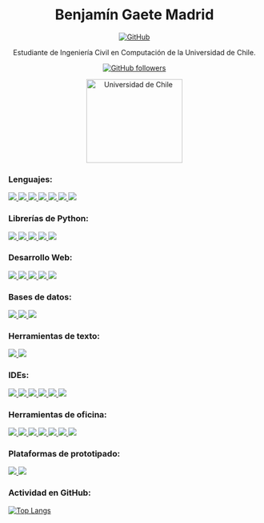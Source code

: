 <div align="center"><h1>Benjamín Gaete Madrid</h1></div>

<div align="center">

  [![GitHub](https://img.shields.io/badge/GitHub-100000?style=for-the-badge&logo=github&logoColor=white)](https://github.com/GMBenjamin)

  <p>Estudiante de Ingeniería Civil en Computación de la Universidad de Chile.</p>

[![GitHub followers](https://img.shields.io/github/followers/GMBenjamin?style=social)](https://github.com/GMBenjamin?tab=followers)

  <a href="https://www.uchile.cl" target="_blank" rel="noreferrer"> <img src="https://cecla.uchile.cl/wp-content/uploads/2014/07/universidad-de-chile-logo-2.jpg" alt="Universidad de Chile" width="192" height="167"/> </a>

</div>

### Lenguajes:
<p>
<a href="https://www.python.org" target="_blank" rel="noreferrer">
<img src="https://img.shields.io/badge/Python-3776AB?style=for-the-badge&logo=python&logoColor=white">
</a>
<a href="https://octave.org/" target="_blank" rel="noreferrer">
<img src="https://img.shields.io/badge/Octave-0790C0?style=for-the-badge&logo=octave&logoColor=white">
</a>
<a href="https://gcc.gnu.org/" target="_blank" rel="noreferrer">
<img src="https://img.shields.io/badge/C-00599C?style=for-the-badge&logo=c&logoColor=white">
</a>
<a href="https://www.scala-lang.org/" target="_blank" rel="noreferrer">
<img src="https://img.shields.io/badge/Scala-DC322F.svg?style=for-the-badge&logo=Scala&logoColor=white">
</a>
<a href="https://isocpp.org/" target="_blank" rel="noreferrer">
<img src="https://img.shields.io/badge/c++-%2300599C.svg?style=for-the-badge&logo=c%2B%2B&logoColor=white">
</a>
<a href="https://racket-lang.org/" target="_blank" rel="noreferrer">
<img src="https://img.shields.io/badge/Racket-9F1D20.svg?style=for-the-badge&logo=Racket&logoColor=white">
</a>
<a href="https://www.haskell.org/" target="_blank" rel="noreferrer">
<img src="https://img.shields.io/badge/haskell-5D4F85.svg?style=for-the-badge&logo=haskell&logoColor=white">
</a>
</p>

### Librerías de Python:
<p>
<a href="https://numpy.org/" target="_blank" rel="noreferrer">
<img src="https://img.shields.io/badge/NumPy-013243.svg?style=for-the-badge&logo=NumPy&logoColor=white">
</a>
<a href="https://pandas.pydata.org/" target="_blank" rel="noreferrer">
<img src="https://img.shields.io/badge/pandas-150458.svg?style=for-the-badge&logo=pandas&logoColor=white">
</a>
<a href="https://matplotlib.org/" target="_blank" rel="noreferrer">
<img src="https://img.shields.io/badge/Matplotlib-%23ffffff.svg?style=for-the-badge&logo=Matplotlib&logoColor=black">
</a>
<a href="https://scikit-learn.org/stable/" target="_blank" rel="noreferrer">
<img src="https://img.shields.io/badge/scikit--learn-%23F7931E.svg?style=for-the-badge&logo=scikit-learn&logoColor=white">
</a>
<a href="https://spark.apache.org/docs/latest/api/python/index.html" target="_blank" rel="noreferrer">
<img src="https://img.shields.io/badge/PySpark-E25A1C?style=for-the-badge&logo=apachespark&logoColor=white">
</a>
</p>

### Desarrollo Web:
<p>
<a href="https://www.w3.org/" target="_blank" rel="noreferrer">
<img src="https://img.shields.io/badge/HTML5-E34F26.svg?style=for-the-badge&logo=HTML5&logoColor=white">
</a>
<a href="https://www.w3.org/Style/CSS/" target="_blank" rel="noreferrer">
<img src="https://img.shields.io/badge/CSS3-1572B6.svg?style=for-the-badge&logo=CSS3&logoColor=white">
</a>
<a href="https://www.javascript.com/" target="_blank" rel="noreferrer">
<img src="https://img.shields.io/badge/JavaScript-F7DF1E.svg?style=for-the-badge&logo=JavaScript&logoColor=black">
</a>
<a href="https://flask.palletsprojects.com/en/3.0.x/" target="_blank" rel="noreferrer">
<img src="https://img.shields.io/badge/Flask-000000.svg?style=for-the-badge&logo=Flask&logoColor=white">
</a>
<a href="https://www.djangoproject.com/" target="_blank" rel="noreferrer">
<img src="https://img.shields.io/badge/django-%23092E20.svg?style=for-the-badge&logo=django&logoColor=white">
</a>
</p>

### Bases de datos:
<p>
<a href="https://www.postgresql.org/" target="_blank" rel="noreferrer">
<img src="https://img.shields.io/badge/PostgreSQL-4169E1.svg?style=for-the-badge&logo=PostgreSQL&logoColor=white">
</a>
<a href="https://www.microsoft.com/en-us/sql-server/sql-server-2022" target="_blank" rel="noreferrer">
<img src="https://img.shields.io/badge/Microsoft%20SQL%20Server-CC2927.svg?style=for-the-badge&logo=Microsoft-SQL-Server&logoColor=white">
</a>
<a href="https://www.databricks.com/" target="_blank" rel="noreferrer">
<img src="https://img.shields.io/badge/Azure%20Databricks-FF3621.svg?style=for-the-badge&logo=databricks&logoColor=white">
</a>
</p>

### Herramientas de texto:

<p>
<a href="https://www.overleaf.com" target="_blank" rel="noreferrer">
<img src="https://img.shields.io/badge/Overleaf-47A141.svg?style=for-the-badge&logo=Overleaf&logoColor=white">
</a>
<a href="https://daringfireball.net/projects/markdown/" target="_blank" rel="noreferrer">
<img src="https://img.shields.io/badge/Markdown-000000.svg?style=for-the-badge&logo=Markdown&logoColor=white">
</a>
</p>

### IDEs:

<p>
<a href="https://colab.research.google.com/" target="_blank" rel="noreferrer">
<img src="https://img.shields.io/badge/Google%20Colab-F9AB00.svg?style=for-the-badge&logo=Google-Colab&logoColor=white">
</a>
<a href="https://notepad-plus-plus.org/" target="_blank" rel="noreferrer">
<img src="https://img.shields.io/badge/Notepad++-90E59A.svg?style=for-the-badge&logo=Notepadplusplus&logoColor=black">
</a>
<a href="https://www.jetbrains.com/pycharm/" target="_blank" rel="noreferrer">
<img src="https://img.shields.io/badge/PyCharm-000000.svg?style=for-the-badge&logo=PyCharm&logoColor=white">
</a>
<a href="https://www.jetbrains.com/idea/" target="_blank" rel="noreferrer">
<img src="https://img.shields.io/badge/IntelliJ%20IDEA-000000.svg?style=for-the-badge&logo=IntelliJ-IDEA&logoColor=white">
</a>
<a href="https://jupyter.org/" target="_blank" rel="noreferrer">
<img src="https://img.shields.io/badge/jupyter-%23F37626.svg?style=for-the-badge&logo=jupyter&logoColor=white">
</a>
<a href="https://www.jetbrains.com/clion/" target="_blank" rel="noreferrer">
<img src="https://img.shields.io/badge/CLion-000000.svg?style=for-the-badge&logo=CLion&logoColor=white">
</a>
</p>

### Herramientas de oficina:

<p>
<a href="https://www.microsoft.com/en-us/microsoft-365" target="_blank" rel="noreferrer">
<img src="https://img.shields.io/badge/Microsoft%20Word-2B579A.svg?style=for-the-badge&logo=Microsoft-Word&logoColor=white">
</a>
<a href="https://www.google.com/intl/en-419_cl/docs/about/" target="_blank" rel="noreferrer">
<img src="https://img.shields.io/badge/Google%20Docs-4285F4.svg?style=for-the-badge&logo=Google-Docs&logoColor=white">
</a>
<a href="https://www.microsoft.com/en-us/microsoft-365" target="_blank" rel="noreferrer">
<img src="https://img.shields.io/badge/Microsoft%20PowerPoint-B7472A.svg?style=for-the-badge&logo=Microsoft-PowerPoint&logoColor=white">
</a>
<a href="https://www.google.com/intl/en-419/slides/about/" target="_blank" rel="noreferrer">
<img src="https://img.shields.io/badge/Google%20Slides-FBBC04.svg?style=for-the-badge&logo=Google-Slides&logoColor=black">
</a>
<a href="https://www.microsoft.com/en-us/microsoft-365" target="_blank" rel="noreferrer">
<img src="https://img.shields.io/badge/Microsoft%20Excel-217346.svg?style=for-the-badge&logo=Microsoft-Excel&logoColor=white">
</a>
<a href="https://www.google.com/intl/en-419/sheets/about/" target="_blank" rel="noreferrer">
<img src="https://img.shields.io/badge/Google%20Sheets-34A853.svg?style=for-the-badge&logo=Google-Sheets&logoColor=white">
</a>
<a href="https://powerbi.microsoft.com/en-us/desktop/" target="_blank" rel="noreferrer">
<img src="https://img.shields.io/badge/Power%20BI-F2C811.svg?style=for-the-badge&logo=Power-BI&logoColor=black">
</a>
</p>

### Plataformas de prototipado:

<p>
<a href="https://www.arduino.cc/" target="_blank" rel="noreferrer">
<img src="https://img.shields.io/badge/Arduino-00979D.svg?style=for-the-badge&logo=Arduino&logoColor=white">
</a>
<a href="https://www.espressif.com/" target="_blank" rel="noreferrer">
<img src="https://img.shields.io/badge/Espressif-E7352C.svg?style=for-the-badge&logo=Espressif&logoColor=white">
</a>
</p>

### Actividad en GitHub:

[![Top Langs](https://github-readme-stats.vercel.app/api/top-langs/?username=GMBenjamin)](https://github.com/GMBenjamin?tab=repositories)
